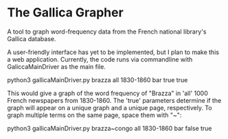 # The Gallica Grapher
A tool to graph word-frequency data from the French national library's Gallica database. 

A user-friendly interface has yet to be implemented, but I plan to make this a web application. Currently, the code runs via commandline with GaliccaMainDriver as the main file.

python3 gallicaMainDriver.py brazza all 1830-1860 bar true true

This would give a graph of the word frequency of "Brazza" in 'all' 1000 French newspapers from 1830-1860. The 'true' parameters determine if the graph will appear 
on a unique graph and a unique page, respectively. To graph multiple terms on the same page, space them with "~":

python3 gallicaMainDriver.py brazza~congo all 1830-1860 bar false true


